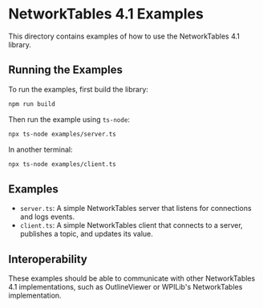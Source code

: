# NetworkTables 4.1 Examples

This directory contains examples of how to use the NetworkTables 4.1 library.

## Running the Examples

To run the examples, first build the library:

```bash
npm run build
```

Then run the example using `ts-node`:

```bash
npx ts-node examples/server.ts
```

In another terminal:

```bash
npx ts-node examples/client.ts
```

## Examples

- `server.ts`: A simple NetworkTables server that listens for connections and logs events.
- `client.ts`: A simple NetworkTables client that connects to a server, publishes a topic, and updates its value.

## Interoperability

These examples should be able to communicate with other NetworkTables 4.1 implementations, such as OutlineViewer or WPILib's NetworkTables implementation.
